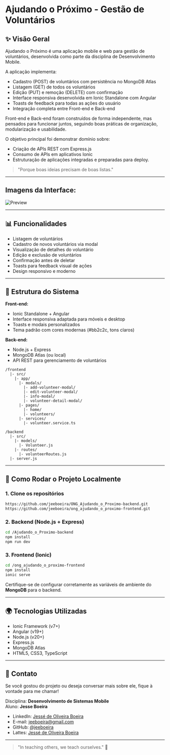 

# Ajudando o Próximo - Gestão de Voluntários

## ✨ Visão Geral

Ajudando o Próximo é uma aplicação mobile e web para gestão de voluntários, desenvolvida como parte da disciplina de Desenvolvimento Mobile.

A aplicação implementa:
- Cadastro (POST) de voluntários com persistência no MongoDB Atlas
- Listagem (GET) de todos os voluntários
- Edição (PUT) e remoção (DELETE) com confirmação
- Interface responsiva desenvolvida em Ionic Standalone com Angular
- Toasts de feedback para todas as ações do usuário
- Integração completa entre Front-end e Back-end

Front-end e Back-end foram construídos de forma independente, mas pensados para funcionar juntos, seguindo boas práticas de organização, modularização e usabilidade.

O objetivo principal foi demonstrar domínio sobre:
- Criação de APIs REST com Express.js
- Consumo de APIs em aplicativos Ionic
- Estruturação de aplicações integradas e preparadas para deploy.

> "Porque boas ideias precisam de boas listas."

---

## Imagens da Interface:
![Preview](./preview.gif)

---

## 📊 Funcionalidades

- Listagem de voluntários
- Cadastro de novos voluntários via modal
- Visualização de detalhes do voluntário
- Edição e exclusão de voluntários
- Confirmação antes de deletar
- Toasts para feedback visual de ações
- Design responsivo e moderno

---

## 🔄 Estrutura do Sistema

**Front-end:**
- Ionic Standalone + Angular
- Interface responsiva adaptada para móveis e desktop
- Toasts e modais personalizados
- Tema padrão com cores modernas (#bb2c2c, tons claros)

**Back-end:**
- Node.js + Express
- MongoDB Atlas (ou local)
- API REST para gerenciamento de voluntários


```
/frontend
  |- src/
    |- app/
      |- modals/
        |- add-volunteer-modal/
        |- edit-volunteer-modal/
        |- info-modal/
        |- volunteer-detail-modal/
      |- pages/
        |- home/
        |- volunteers/
      |- services/
        |- volunteer.service.ts
```

```
/backend
  |- src/
    |- models/
      |- Volunteer.js
    |- routes/
      |- volunteerRoutes.js
  |- server.js
```


---

## 📅 Como Rodar o Projeto Localmente

### 1. Clone os repositórios
```bash
https://github.com/jeeboeira/ONG_Ajudando_o_Proximo-backend.git
https://github.com/jeeboeira/ong_ajudando_o_proximo-frontend.git
```

### 2. Backend (Node.js + Express)
```bash
cd /Ajudando_o_Proximo-backend
npm install
npm run dev
```

### 3. Frontend (Ionic)
```bash
cd /ong_ajudando_o_proximo-frontend
npm install
ionic serve
```


Certifique-se de configurar corretamente as variáveis de ambiente do **MongoDB** para o backend.


---

## 🌍 Tecnologias Utilizadas

- Ionic Framework (v7+)
- Angular (v19+)
- Node.js (v20+)
- Express.js
- MongoDB Atlas
- HTML5, CSS3, TypeScript


---


## 📢 Contato

Se você gostou do projeto ou deseja conversar mais sobre ele, fique à vontade para me chamar!

Disciplina: **Desenvolvimento de Sistemas Mobile**  
Aluno: **Jesse Boeira**

- LinkedIn: [Jessé de Oliveira Boeira](www.linkedin.com/in/jesseboeira)
- E-mail: jeeboeira@gmail.com
- GitHub: [@jeeboeira](https://github.com/jeeboeira)
- Lattes: [Jessé de Oliveira Boeira](http://lattes.cnpq.br/5664511204968883)

---

> "In teaching others, we teach ourselves." 🌌

